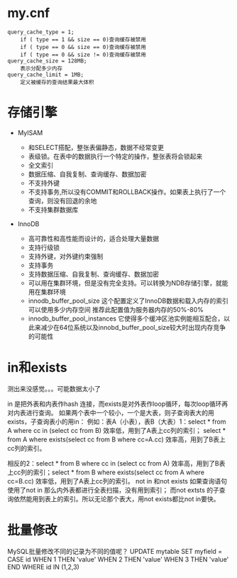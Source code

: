 # my.cnf

	query_cache_type = 1;
		if ( type == 1 && size == 0)查询缓存被禁用
		if ( type == 0 && size == 0)查询缓存被禁用
		if ( type == 0 && size != 0)查询缓存被禁用
	query_cache_size = 128MB;
		表示分配多少内存
	query_cache_limit = 1MB;
		定义被缓存的查询结果最大体积


# 存储引擎

* MyISAM
	* 和SELECT搭配，整张表偏静态，数据不经常变更
	* 表级锁。在表中的数据执行一个特定的操作，整张表将会锁起来
	* 全文索引
	* 数据压缩、自我复制、查询缓存、数据加密
	* 不支持外键
	* 不支持事务,所以没有COMMIT和ROLLBACK操作。如果表上执行了一个查询，则没有回退的余地
	* 不支持集群数据库

* InnoDB
	* 高可靠性和高性能而设计的，适合处理大量数据
	* 支持行级锁
	* 支持外键，对外键约束强制
	* 支持事务
	* 支持数据压缩、自我复制、查询缓存、数据加密
	* 可以用在集群环境，但是没有完全支持。可以转换为NDB存储引擎，就能用在集群环境
	* innodb_buffer_pool_size
		这个配置定义了InnoDB数据和载入内存的索引可以使用多少内存空间
		推荐此配置值为服务器内存的50%-80% 
	* innodb_buffer_pool_instances
		它使得多个缓冲区池实例能相互配合，以此来减少在64位系统以及innobd_buffer_pool_size较大时出现内存竞争的可能性

	



# in和exists  
测出来没感觉。。。可能数据太小了

in 是把外表和内表作hash 连接，而exists是对外表作loop循环，每次loop循环再对内表进行查询。
如果两个表中一个较小，一个是大表，则子查询表大的用exists，子查询表小的用in：
例如：表A（小表），表B（大表）1：select * from A where cc in (select cc from B)
效率低，用到了A表上cc列的索引；
select * from A where exists(select cc from B where cc=A.cc)
效率高，用到了B表上cc列的索引。

相反的2：select * from B where cc in (select cc from A)
效率高，用到了B表上cc列的索引；select * from B where exists(select cc from A where cc=B.cc)
效率低，用到了A表上cc列的索引。
not in 和not exists
如果查询语句使用了not in 那么内外表都进行全表扫描，没有用到索引；
而not extsts 的子查询依然能用到表上的索引。所以无论那个表大，用not exists都比not in要快。

# 批量修改

MySQL批量修改不同的记录为不同的值呢？
UPDATE mytable SET
    myfield = CASE id
        WHEN 1 THEN 'value'
        WHEN 2 THEN 'value'
        WHEN 3 THEN 'value'
    END
WHERE id IN (1,2,3)


